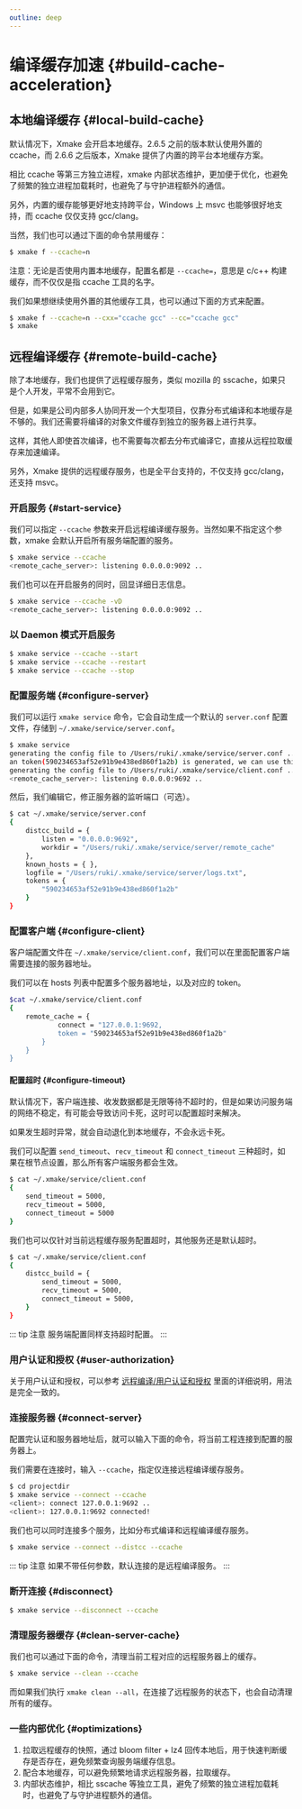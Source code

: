 ```yaml
---
outline: deep
---
```


# 编译缓存加速 {#build-cache-acceleration}

## 本地编译缓存 {#local-build-cache}

默认情况下，Xmake 会开启本地缓存。2.6.5 之前的版本默认使用外置的 ccache，而 2.6.6 之后版本，Xmake 提供了内置的跨平台本地缓存方案。

相比 ccache 等第三方独立进程，xmake 内部状态维护，更加便于优化，也避免了频繁的独立进程加载耗时，也避免了与守护进程额外的通信。

另外，内置的缓存能够更好地支持跨平台，Windows 上 msvc 也能够很好地支持，而 ccache 仅仅支持 gcc/clang。

当然，我们也可以通过下面的命令禁用缓存：

```sh
$ xmake f --ccache=n
```

注意：无论是否使用内置本地缓存，配置名都是 `--ccache=`，意思是 c/c++ 构建缓存，而不仅仅是指 ccache 工具的名字。

我们如果想继续使用外置的其他缓存工具，也可以通过下面的方式来配置。

```sh
$ xmake f --ccache=n --cxx="ccache gcc" --cc="ccache gcc"
$ xmake
```

## 远程编译缓存 {#remote-build-cache}

除了本地缓存，我们也提供了远程缓存服务，类似 mozilla 的 sscache，如果只是个人开发，平常不会用到它。

但是，如果是公司内部多人协同开发一个大型项目，仅靠分布式编译和本地缓存是不够的。我们还需要将编译的对象文件缓存到独立的服务器上进行共享。

这样，其他人即使首次编译，也不需要每次都去分布式编译它，直接从远程拉取缓存来加速编译。

另外，Xmake 提供的远程缓存服务，也是全平台支持的，不仅支持 gcc/clang，还支持 msvc。

### 开启服务 {#start-service}

我们可以指定 `--ccache` 参数来开启远程编译缓存服务。当然如果不指定这个参数，xmake 会默认开启所有服务端配置的服务。

```sh
$ xmake service --ccache
<remote_cache_server>: listening 0.0.0.0:9092 ..
```

我们也可以在开启服务的同时，回显详细日志信息。

```sh
$ xmake service --ccache -vD
<remote_cache_server>: listening 0.0.0.0:9092 ..
```

### 以 Daemon 模式开启服务

```sh
$ xmake service --ccache --start
$ xmake service --ccache --restart
$ xmake service --ccache --stop
```

### 配置服务端 {#configure-server}

我们可以运行 `xmake service` 命令，它会自动生成一个默认的 `server.conf` 配置文件，存储到 `~/.xmake/service/server.conf`。

```sh
$ xmake service
generating the config file to /Users/ruki/.xmake/service/server.conf ..
an token(590234653af52e91b9e438ed860f1a2b) is generated, we can use this token to connect service.
generating the config file to /Users/ruki/.xmake/service/client.conf ..
<remote_cache_server>: listening 0.0.0.0:9692 ..
```

然后，我们编辑它，修正服务器的监听端口（可选）。

```sh
$ cat ~/.xmake/service/server.conf
{
    distcc_build = {
        listen = "0.0.0.0:9692",
        workdir = "/Users/ruki/.xmake/service/server/remote_cache"
    },
    known_hosts = { },
    logfile = "/Users/ruki/.xmake/service/server/logs.txt",
    tokens = {
        "590234653af52e91b9e438ed860f1a2b"
    }
}
```

### 配置客户端 {#configure-client}

客户端配置文件在 `~/.xmake/service/client.conf`，我们可以在里面配置客户端需要连接的服务器地址。

我们可以在 hosts 列表中配置多个服务器地址，以及对应的 token。

```sh
$cat ~/.xmake/service/client.conf
{
    remote_cache = {
            connect = "127.0.0.1:9692,
            token = "590234653af52e91b9e438ed860f1a2b"
        }
    }
}
```

#### 配置超时 {#configure-timeout}

默认情况下，客户端连接、收发数据都是无限等待不超时的，但是如果访问服务端的网络不稳定，有可能会导致访问卡死，这时可以配置超时来解决。

如果发生超时异常，就会自动退化到本地缓存，不会永远卡死。

我们可以配置 `send_timeout`、`recv_timeout` 和 `connect_timeout` 三种超时，如果在根节点设置，那么所有客户端服务都会生效。

```sh
$ cat ~/.xmake/service/client.conf
{
    send_timeout = 5000,
    recv_timeout = 5000,
    connect_timeout = 5000
}
```

我们也可以仅针对当前远程缓存服务配置超时，其他服务还是默认超时。

```sh
$ cat ~/.xmake/service/client.conf
{
    distcc_build = {
        send_timeout = 5000,
        recv_timeout = 5000,
        connect_timeout = 5000,
    }
}
```

::: tip 注意
服务端配置同样支持超时配置。
:::

### 用户认证和授权 {#user-authorization}

关于用户认证和授权，可以参考 [远程编译/用户认证和授权](/zh/guide/extras/remote-compilation#user-authorization) 里面的详细说明，用法是完全一致的。

### 连接服务器 {#connect-server}

配置完认证和服务器地址后，就可以输入下面的命令，将当前工程连接到配置的服务器上。

我们需要在连接时，输入 `--ccache`，指定仅连接远程编译缓存服务。

```sh
$ cd projectdir
$ xmake service --connect --ccache
<client>: connect 127.0.0.1:9692 ..
<client>: 127.0.0.1:9692 connected!
```

我们也可以同时连接多个服务，比如分布式编译和远程编译缓存服务。

```sh
$ xmake service --connect --distcc --ccache
```

::: tip 注意
如果不带任何参数，默认连接的是远程编译服务。
:::

### 断开连接 {#disconnect}

```sh
$ xmake service --disconnect --ccache
```

### 清理服务器缓存 {#clean-server-cache}

我们也可以通过下面的命令，清理当前工程对应的远程服务器上的缓存。

```sh
$ xmake service --clean --ccache
```

而如果我们执行 `xmake clean --all`，在连接了远程服务的状态下，也会自动清理所有的缓存。

### 一些内部优化 {#optimizations}

1. 拉取远程缓存的快照，通过 bloom filter + lz4 回传本地后，用于快速判断缓存是否存在，避免频繁查询服务端缓存信息。
2. 配合本地缓存，可以避免频繁地请求远程服务器，拉取缓存。
3. 内部状态维护，相比 sscache 等独立工具，避免了频繁的独立进程加载耗时，也避免了与守护进程额外的通信。
